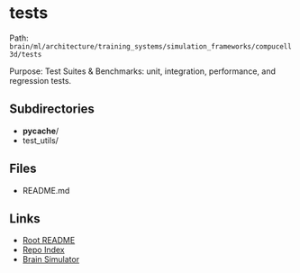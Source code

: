 # tests

Path: `brain/ml/architecture/training_systems/simulation_frameworks/compucell3d/tests`

Purpose: Test Suites & Benchmarks: unit, integration, performance, and regression tests.

## Subdirectories
- __pycache__/
- test_utils/

## Files
- README.md

## Links
- [Root README](../../../../../../README.md)
- [Repo Index](../../../../../../repo_index.json)
- [Brain Simulator](../../../../../../brain/architecture/brain_simulator.py)
